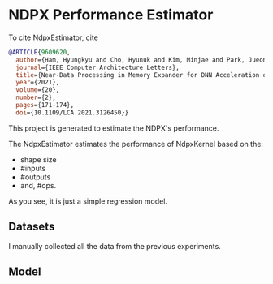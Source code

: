 # NDPX Performance Estimator
To cite NdpxEstimator, cite
``` bibtex
@ARTICLE{9609620,
  author={Ham, Hyungkyu and Cho, Hyunuk and Kim, Minjae and Park, Jueon and Hong, Jeongmin and Sung, Hyojin and Park, Eunhyeok and Lim, Euicheol and Kim, Gwangsun},  
  journal={IEEE Computer Architecture Letters},   
  title={Near-Data Processing in Memory Expander for DNN Acceleration on GPUs},   
  year={2021},  
  volume={20},  
  number={2},  
  pages={171-174},  
  doi={10.1109/LCA.2021.3126450}}
```

This project is generated to estimate the NDPX's performance.

The NdpxEstimator estimates the performance of NdpxKernel based on the:
 - shape size
 - #inputs
 - #outputs
 - and, #ops.

As you see, it is just a simple regression model.

## Datasets
I manually collected all the data from the previous experiments.

## Model

